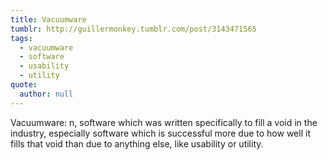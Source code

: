 ```yaml
---
title: Vacuumware
tumblr: http://guillermonkey.tumblr.com/post/3143471565
tags:
  - vacuumware
  - software
  - usability
  - utility
quote:
  author: null
---
```


Vacuumware: n, software which was written specifically to fill a void in the industry, especially software which is successful more due to how well it fills that void than due to anything else, like usability or utility.
